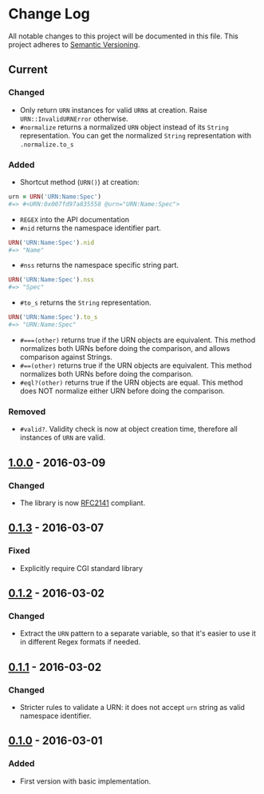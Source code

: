 # Change Log
All notable changes to this project will be documented in this file. This
project adheres to [Semantic Versioning](http://semver.org/).

## Current
### Changed
- Only return `URN` instances for valid `URN`s at creation. Raise `URN::InvalidURNError` otherwise.
- `#normalize` returns a normalized `URN` object instead of its `String` representation. You can get the normalized `String` representation with `.normalize.to_s`

### Added
- Shortcut method (`URN()`) at creation:
```ruby
urn = URN('URN:Name:Spec')
#=> #<URN:0x007fd97a835558 @urn="URN:Name:Spec">
```
- `REGEX` into the API documentation
- `#nid` returns the namespace identifier part.
```ruby
URN('URN:Name:Spec').nid
#=> "Name"
```
- `#nss` returns the namespace specific string part.
```ruby
URN('URN:Name:Spec').nss
#=> "Spec"
```
- `#to_s` returns the `String` representation.
```ruby
URN('URN:Name:Spec').to_s
#=> "URN:Name:Spec"
```
- `#===(other)` returns true if the URN objects are equivalent. This method normalizes both URNs before doing the comparison, and allows comparison against Strings.
- `#==(other)` returns true if the URN objects are equivalent. This method normalizes both URNs before doing the comparison.
- `#eql?(other)` returns true if the URN objects are equal. This method does NOT normalize either URN before doing the comparison.

### Removed
- `#valid?`. Validity check is now at object creation time, therefore all instances of `URN` are valid.


## [1.0.0] - 2016-03-09
### Changed
- The library is now [RFC2141](https://www.ietf.org/rfc/rfc2141.txt) compliant.

## [0.1.3] - 2016-03-07
### Fixed
- Explicitly require CGI standard library

## [0.1.2] - 2016-03-02
### Changed
- Extract the `URN` pattern to a separate variable, so that it's easier to use it in different Regex formats if needed.

## [0.1.1] - 2016-03-02
### Changed
- Stricter rules to validate a URN: it does not accept `urn` string as valid namespace identifier.

## [0.1.0] - 2016-03-01
### Added
- First version with basic implementation.

[1.0.0]: https://github.com/altmetric/urn/releases/tag/v1.0.0
[0.1.3]: https://github.com/altmetric/urn/releases/tag/v0.1.3
[0.1.2]: https://github.com/altmetric/urn/releases/tag/v0.1.2
[0.1.1]: https://github.com/altmetric/urn/releases/tag/v0.1.1
[0.1.0]: https://github.com/altmetric/urn/releases/tag/v0.1.0
